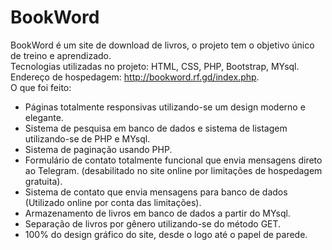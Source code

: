 # BookWord
 BookWord é um site de download de livros, o projeto tem o objetivo único de treino e aprendizado. <br />
 Tecnologias utilizadas no projeto: HTML, CSS, PHP, Bootstrap, MYsql. <br />
 Endereço de hospedagem: http://bookword.rf.gd/index.php. <br />
 O que foi feito: <br />
 - Páginas totalmente responsivas utilizando-se um design moderno e elegante.
 - Sistema de pesquisa em banco de dados e sistema de listagem utilizando-se de PHP e MYsql.
 - Sistema de paginação usando PHP.
 - Formulário de contato totalmente funcional que envia mensagens direto ao Telegram. (desabilitado no site online por limitações de hospedagem gratuita).
 - Sistema de contato que envia mensagens para banco de dados (Utilizado online por conta das limitações).
 - Armazenamento de livros em banco de dados a partir do MYsql.
 - Separação de livros por gênero utilizando-se do método GET.
 - 100% do design gráfico do site, desde o logo até o papel de parede.




